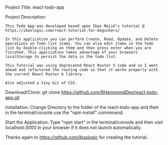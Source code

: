 Project Title: react-todo-app

Project Description:  

    This Todo App was developed based upon Ibas Majid's tutorial @ https://ibaslogic.com/react-tutorial-for-beginners/

    In this application you can perform Create, Read, Update, and Delete operations on Todo list items. You can also edit items in the todo list by double-clicking on them and then press enter when you are finished. This application takes advantage of your browsers localStorage to persist the data in the todo list. 

    This Tutorial was using deprecated React Router 5 code and so I went ahead and refactored the routing code so that it works properly with the current React Router 6 library.

    Also adjusted a tiny bit of CSS.

Download/Clone: git clone https://github.com/RHammondDev/react-todo-app.git

Installation: Change Directory to the folder of the react-todo-app and then in the terminal/console use the "npm install" commmand.

Start the Application: Type "npm start" in the terminal/console and then visit localhost:3000 in your browser if it does not launch automatically.

Thanks again to https://github.com/Ibaslogic for creating the tutorial.